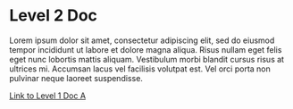 # Level 2 Doc

Lorem ipsum dolor sit amet, consectetur adipiscing elit, sed do eiusmod tempor incididunt ut labore et dolore magna aliqua. Risus nullam eget felis eget nunc lobortis mattis aliquam. Vestibulum morbi blandit cursus risus at ultrices mi. Accumsan lacus vel facilisis volutpat est. Vel orci porta non pulvinar neque laoreet suspendisse.

[Link to Level 1 Doc A](../level-1-doc-a.md)
